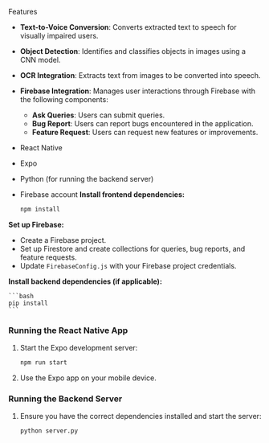 Features

- **Text-to-Voice Conversion**: Converts extracted text to speech for visually impaired users.
- **Object Detection**: Identifies and classifies objects in images using a CNN model.
- **OCR Integration**: Extracts text from images to be converted into speech.
- **Firebase Integration**: Manages user interactions through Firebase with the following components:
  - **Ask Queries**: Users can submit queries.
  - **Bug Report**: Users can report bugs encountered in the application.
  - **Feature Request**: Users can request new features or improvements.
 
- React Native
- Expo 
- Python (for running the backend server)
- Firebase account
 **Install frontend dependencies:**

    ```bash
    npm install
    ```

 **Set up Firebase:**
   - Create a Firebase project.
   - Set up Firestore and create collections for queries, bug reports, and feature requests.
   - Update `FirebaseConfig.js` with your Firebase project credentials.

 **Install backend dependencies (if applicable):**

    ```bash
    pip install 
    ```



### Running the React Native App

1. Start the Expo development server:

    ```bash
    npm run start
    ```

2. Use the Expo app on your mobile device.

### Running the Backend Server

1. Ensure you have the correct dependencies installed and start the server:

    ```bash
    python server.py
    ```
